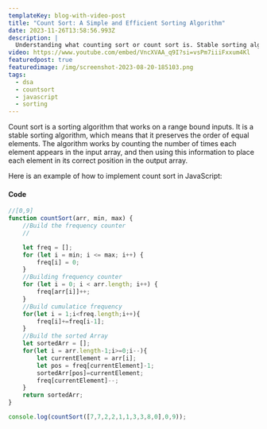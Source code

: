 ```yaml
---
templateKey: blog-with-video-post
title: "Count Sort: A Simple and Efficient Sorting Algorithm"
date: 2023-11-26T13:58:56.993Z
description: |
  Understanding what counting sort or count sort is. Stable sorting algorithm.
video: https://www.youtube.com/embed/VncXVAA_q9I?si=vsPm7iiiFxxum4Kl
featuredpost: true
featuredimage: /img/screenshot-2023-08-20-185103.png
tags:
  - dsa
  - countsort
  - javascript
  - sorting
---
```


Count sort is a sorting algorithm that works on a range bound inputs. It is a stable sorting algorithm, which means that it preserves the order of equal elements. The algorithm works by counting the number of times each element appears in the input array, and then using this information to place each element in its correct position in the output array.



Here is an example of how to implement count sort in JavaScript:

#### Code

```javascript
//[0,9]
function countSort(arr, min, max) {
    //Build the frequency counter
    //

    let freq = [];
    for (let i = min; i <= max; i++) {
        freq[i] = 0;
    }
    //Building frequency counter
    for (let i = 0; i < arr.length; i++) {
        freq[arr[i]]++;
    }
    //Build cumulatice frequency
    for(let i = 1;i<freq.length;i++){
        freq[i]+=freq[i-1];
    }
    //Build the sorted Array
    let sortedArr = [];
    for(let i = arr.length-1;i>=0;i--){
        let currentElement = arr[i];
        let pos = freq[currentElement]-1;
        sortedArr[pos]=currentElement;
        freq[currentElement]--;
    }
    return sortedArr;
}

console.log(countSort([7,7,2,2,1,1,3,3,8,0],0,9));
```